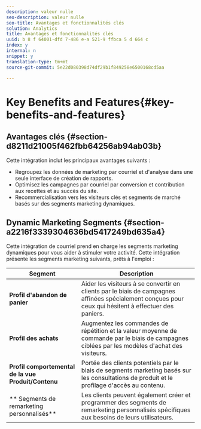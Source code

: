 ```yaml
---
description: valeur nulle
seo-description: valeur nulle
seo-title: Avantages et fonctionnalités clés
solution: Analytics
title: Avantages et fonctionnalités clés
uuid: b 8 f 64001-dfd 7-486 e-a 521-9 ffbca 5 d 664 c
index: y
internal: n
snippet: y
translation-type: tm+mt
source-git-commit: 5e22d080398d74df29b1f849258e6500168cd5aa

---
```



# Key Benefits and Features{#key-benefits-and-features}

## Avantages clés {#section-d8211d21005f462fbb64256ab94ab03b}

Cette intégration inclut les principaux avantages suivants :

* Regroupez les données de marketing par courriel et d'analyse dans une seule interface de création de rapports.
* Optimisez les campagnes par courriel par conversion et contribution aux recettes et au succès du site.
* Recommercialisation vers les visiteurs clés et segments de marché basés sur des segments marketing dynamiques.

## Dynamic Marketing Segments {#section-a2216f3339304636bd5417249bd635a4}

Cette intégration de courriel prend en charge les segments marketing dynamiques pour vous aider à stimuler votre activité. Cette intégration présente les segments marketing suivants, prêts à l'emploi :

| Segment | Description |
|---|---|
| **Profil d'abandon de panier** | Aider les visiteurs à se convertir en clients par le biais de campagnes affinées spécialement conçues pour ceux qui hésitent à effectuer des paniers. |
| **Profil des achats** | Augmentez les commandes de répétition et la valeur moyenne de commande par le biais de campagnes ciblées par les modèles d'achat des visiteurs. |
| **Profil comportemental de la vue Produit/Contenu** | Portée des clients potentiels par le biais de segments marketing basés sur les consultations de produit et le profilage d'accès au contenu. |
| ** Segments de remarketing personnalisés** | Les clients peuvent également créer et programmer des segments de remarketing personnalisés spécifiques aux besoins de leurs utilisateurs. |

